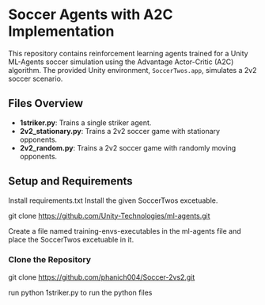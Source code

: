# Soccer Agents with A2C Implementation

This repository contains reinforcement learning agents trained for a Unity ML-Agents soccer simulation using the Advantage Actor-Critic (A2C) algorithm. The provided Unity environment, `SoccerTwos.app`, simulates a 2v2 soccer scenario.

## Files Overview
- **1striker.py**: Trains a single striker agent.
- **2v2_stationary.py**: Trains a 2v2 soccer game with stationary opponents.
- **2v2_random.py**: Trains a 2v2 soccer game with randomly moving opponents.

## Setup and Requirements
Install requirements.txt
Install the given SoccerTwos excetuable.

git clone https://github.com/Unity-Technologies/ml-agents.git

Create a file named training-envs-executables in the ml-agents file and place the SoccerTwos excetuable in it.


### Clone the Repository

git clone https://github.com/phanich004/Soccer-2vs2.git

run python 1striker.py to run the python files

